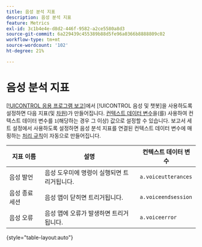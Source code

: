 ```yaml
---
title: 음성 분석 지표
description: 음성 분석 지표
feature: Metrics
exl-id: 3c1b4e4e-d8d2-446f-9582-a2ce5580a8d3
source-git-commit: 6a229439c455389b88d5fe96a0366b8888809c02
workflow-type: tm+mt
source-wordcount: '102'
ht-degree: 21%

---
```


# 음성 분석 지표

[[!UICONTROL 응용 프로그램 보고]](/help/admin/admin/c-manage-report-suites/c-edit-report-suites/app-reporting.md)에서 [!UICONTROL 음성 및 챗봇]을 사용하도록 설정하면 다음 지표(및 [차원](../dimensions/voice-dimensions.md))가 만들어집니다. [컨텍스트 데이터 변수](/help/implement/vars/page-vars/contextdata.md)을(를) 사용하여 컨텍스트 데이터 변수를 `1`(해당하는 경우 그 이상) 값으로 설정할 수 있습니다. 보고서 세트 설정에서 사용하도록 설정하면 음성 분석 지표를 연결된 컨텍스트 데이터 변수에 매핑하는 [처리 규칙](/help/admin/admin/c-manage-report-suites/c-edit-report-suites/general/c-processing-rules/processing-rules.md)이 자동으로 만들어집니다.

| 지표 이름 | 설명 | 컨텍스트 데이터 변수 |
| --- | --- | --- |
| 음성 발언 | 음성 도우미에 명령이 실행되면 트리거됩니다. | `a.voiceutterances` |
| 음성 종료 세션 | 음성 앱이 닫히면 트리거됩니다. | `a.voiceendsession` |
| 음성 오류 | 음성 앱에 오류가 발생하면 트리거됩니다. | `a.voiceerror` |

{style="table-layout:auto"}
